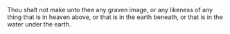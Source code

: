 Thou shalt not make unto thee any graven image, or any likeness of any thing that is in heaven above, or that is in the earth beneath, or that is in the water under the earth.
